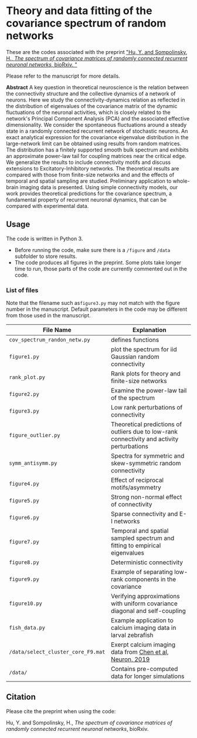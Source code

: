 # Theory and data fitting of the covariance spectrum of random networks

These are the codes associated with the preprint ["Hu, Y. and Sompolinsky, H., *The spectrum of covariance matrices of randomly connected recurrent neuronal networks*, bioRxiv.
"](https://doi.org/10.1101/2020.08.31.274936)

Please refer to the manuscript for more details.


**Abstract**
A key question in theoretical neuroscience is the relation between the connectivity structure and the collective dynamics of a network of neurons. Here we study the connectivity-dynamics relation as reflected in the distribution of eigenvalues of the covariance matrix of the dynamic fluctuations of the neuronal activities, which is closely related to the network's Principal Component Analysis (PCA) and the associated effective dimensionality. We consider the spontaneous fluctuations around a steady state in a randomly connected recurrent network of stochastic neurons. An exact analytical expression for the covariance eigenvalue distribution in the large-network limit can be obtained using results from random matrices. The distribution has a finitely supported smooth bulk spectrum and exhibits an approximate power-law tail for coupling matrices near the critical edge. We generalize the results to include connectivity motifs and discuss extensions to Excitatory-Inhibitory networks. The theoretical results are compared with those from finite-size networks and and the effects of temporal and spatial sampling are studied. Preliminary application to whole-brain imaging data is presented. Using simple connectivity models, our work provides theoretical predictions for the covariance spectrum, a fundamental property of recurrent neuronal dynamics, that can be compared with experimental data. 


## Usage
The code is written in Python 3.

* Before running the code, make sure there is a `/figure` and `/data` subfolder to store results.
* The code produces all figures in the preprint. Some plots take longer time to run, those parts of the code are currently commented out in the code.

### List of files
Note that the filename such as`figure3.py` may not match with the figure number in the manuscript. Default parameters in the code may be different from those used in the manuscript.

| File Name | Explanation |
|----|----|
|`cov_spectrum_randon_netw.py` | defines functions|
|`figure1.py` | plot the spectrum for iid Gaussian random connectivity |
|`rank_plot.py` | Rank plots for theory and finite-size networks |
|`figure2.py` | Examine the power-law tail of the spectrum |
|`figure3.py` | Low rank perturbations of connectivity |
|`figure_outlier.py` | Theoretical predictions of outliers due to low-rank connectivity and activity perturbations|
|`symm_antisymm.py` | Spectra for symmetric and skew-symmetric random connectivity |
|`figure4.py` | Effect of reciprocal motifs/asymmetry |
|`figure5.py` | Strong non-normal effect of connectivity|
|`figure6.py` | Sparse connectivity and E-I networks|
|`figure7.py` | Temporal and spatial sampled spectrum and fitting to empirical eigenvalues|
|`figure8.py` | Deterministic connectivity|
|`figure9.py` | Example of separating low-rank components in the covariance|
|`figure10.py` | Verifying approximations with uniform covariance diagonal and self-coupling|
|`fish_data.py` |Example application to calcium imaging data in larval zebrafish|
|`/data/select_cluster_core_F9.mat` |Exerpt calcium imaging data from  [Chen et al, Neuron, 2019](https://www.cell.com/neuron/fulltext/S0896-6273(18)30844-4) |
|`/data/`| Contains pre-computed data for longer simulations| 










## Citation
Please cite the preprint when using the code:

Hu, Y. and Sompolinsky, H., *The spectrum of covariance matrices of randomly connected recurrent neuronal networks*, bioRxiv.

